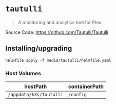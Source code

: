 # `tautulli`

> A monitoring and analytics tool for Plex

Source Code: https://github.com/Tautulli/Tautulli

## Installing/upgrading

```shell
helmfile apply -f media/tautulli/helmfile.yaml
```

### Host Volumes

| hostPath                | containerPath |
| ----------------------- | ------------- |
| `/appdata/k3s/tautulli` | `/config`     |
